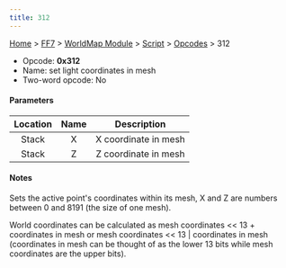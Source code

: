 ```yaml
---
title: 312
---
```


[Home](Main%20Page.md) > [FF7](FF7.md) > [WorldMap Module](FF7/WorldMap%20Module.md) > [Script](FF7/WorldMap%20Module/Script.md) > [Opcodes](FF7/WorldMap%20Module/Script/Opcodes.md) > 312

-   Opcode: **0x312**
-   Name: set light coordinates in mesh
-   Two-word opcode: No

#### Parameters

| Location | Name |     Description      |
|:--------:|:----:|:--------------------:|
|  Stack   |  X   | X coordinate in mesh |
|  Stack   |  Z   | Z coordinate in mesh |

#### Notes

Sets the active point's coordinates within its mesh, X and Z are numbers
between 0 and 8191 (the size of one mesh).

World coordinates can be calculated as mesh coordinates &lt;&lt; 13 +
coordinates in mesh or mesh coordinates &lt;&lt; 13 \| coordinates in
mesh (coordinates in mesh can be thought of as the lower 13 bits while
mesh coordinates are the upper bits).
